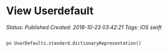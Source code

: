 # View Userdefault

_Status: Published_
_Created: 2018-10-23 03:42:21_
_Tags: iOS swift_

<code>
po UserDefaults.standard.dictionaryRepresentation()
</code>
